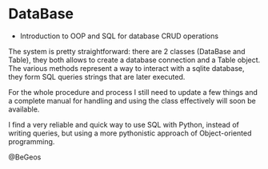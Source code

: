# DataBase
- Introduction to OOP and SQL for database CRUD operations

The system is pretty straightforward: there are 2 classes (DataBase and Table), they both allows to create a database
connection and a Table object. The various methods represent a way to interact with a sqlite database, they form SQL queries
strings that are later executed.

For the whole procedure and process I still need to update a few things and a complete manual for handling and using
the class effectively will soon be available.

I find a very reliable and quick way to use SQL with Python, instead of writing queries, but using a more pythonistic
approach of Object-oriented programming.

@BeGeos
